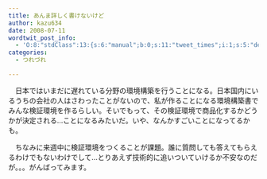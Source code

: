 ```yaml
---
title: あんま詳しく書けないけど
author: kazu634
date: 2008-07-11
wordtwit_post_info:
  - 'O:8:"stdClass":13:{s:6:"manual";b:0;s:11:"tweet_times";i:1;s:5:"delay";i:0;s:7:"enabled";i:1;s:10:"separation";s:2:"60";s:7:"version";s:3:"3.7";s:14:"tweet_template";b:0;s:6:"status";i:2;s:6:"result";a:0:{}s:13:"tweet_counter";i:2;s:13:"tweet_log_ids";a:1:{i:0;i:4131;}s:9:"hash_tags";a:0:{}s:8:"accounts";a:1:{i:0;s:7:"kazu634";}}'
categories:
  - つれづれ

---
```

<div class="section">
<p>
    　日本ではいまだに遅れている分野の環境構築を行うことになる。日本国内にいるうちの会社の人はさわったことがないので、私が作ることになる環境構築書でみんな検証環境を作るらしい。そいでもって、その検証環境で商品化するかどうかが決定される…ことになるみたいだ。いや、なんかすごいことになってるかも。
</p>
  
<p>
    　ちなみに来週中に検証環境をつくることが課題。誰に質問しても答えてもらえるわけでもないわけでして…とりあえず技術的に追いついていけるか不安なのだが。。。がんばってみます。
</p>
</div>
